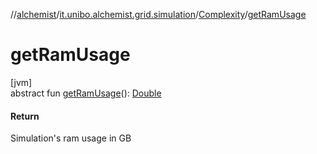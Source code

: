 //[alchemist](../../../index.md)/[it.unibo.alchemist.grid.simulation](../index.md)/[Complexity](index.md)/[getRamUsage](get-ram-usage.md)

# getRamUsage

[jvm]\
abstract fun [getRamUsage](get-ram-usage.md)(): [Double](https://kotlinlang.org/api/latest/jvm/stdlib/kotlin/-double/index.html)

#### Return

Simulation's ram usage in GB
